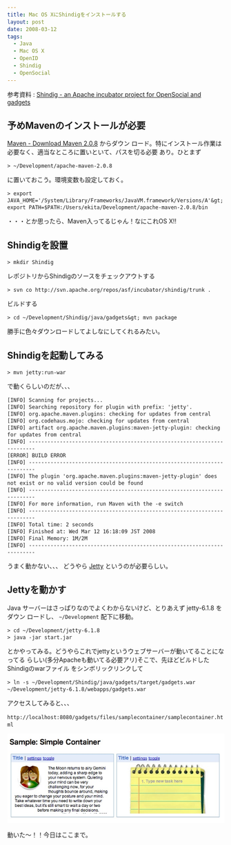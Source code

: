 ```yaml
---
title: Mac OS XにShindigをインストールする
layout: post
date: 2008-03-12
tags:
  - Java
  - Mac OS X
  - OpenID
  - Shindig
  - OpenSocial
---
```


参考資料 : [Shindig - an Apache incubator project for OpenSocial and
gadgets](http://incubator.apache.org/shindig/)

## 予めMavenのインストールが必要

[Maven - Download Maven 2.0.8](http://maven.apache.org/download.html) からダウン
ロード。特にインストール作業は必要なく、適当なところに置いといて、パスを切る必要
あり。ひとまず

```
> ~/Development/apache-maven-2.0.8
```

に置いておこう。環境変数も設定しておく。

```
> export JAVA_HOME='/System/Library/Frameworks/JavaVM.framework/Versions/A'&gt; export PATH=$PATH:/Users/ekita/Development/apache-maven-2.0.8/bin
```

・・・とか思ったら、Maven入ってるじゃん！なにこれOS X!!

## Shindigを設置

```
> mkdir Shindig
```

レポジトリからShindigのソースをチェックアウトする

```
> svn co http://svn.apache.org/repos/asf/incubator/shindig/trunk .
```

ビルドする

```
> cd ~/Development/Shindig/java/gadgets&gt; mvn package
```

勝手に色々ダウンロードしてよしなにしてくれるみたい。

## Shindigを起動してみる

```
> mvn jetty:run-war
```

で動くらしいのだが、、、

```
[INFO] Scanning for projects...
[INFO] Searching repository for plugin with prefix: 'jetty'.
[INFO] org.apache.maven.plugins: checking for updates from central
[INFO] org.codehaus.mojo: checking for updates from central
[INFO] artifact org.apache.maven.plugins:maven-jetty-plugin: checking for updates from central
[INFO] ------------------------------------------------------------------------
[ERROR] BUILD ERROR
[INFO] ------------------------------------------------------------------------
[INFO] The plugin 'org.apache.maven.plugins:maven-jetty-plugin' does not exist or no valid version could be found
[INFO] ------------------------------------------------------------------------
[INFO] For more information, run Maven with the -e switch
[INFO] ------------------------------------------------------------------------
[INFO] Total time: 2 seconds
[INFO] Finished at: Wed Mar 12 16:18:09 JST 2008
[INFO] Final Memory: 1M/2M
[INFO] ------------------------------------------------------------------------
```

うまく動かない、、、 どうやら
[Jetty](http://jetty.mortbay.org/maven-plugin/index.html) というのが必要らしい。

## Jettyを動かす

Java サーバーはさっぱりなのでよくわからないけど、とりあえず jetty-6.1.8 をダウン
ロードし、 `~/Development` 配下に移動。

```
> cd ~/Development/jetty-6.1.8
> java -jar start.jar
```

とかやってみる。どうやらこれでjettyというウェブサーバーが動いてることになってる
らしい(多分Apacheも動いてる必要アリ)そこで、先ほどビルドしたShindigのwarファイル
をシンボリックリンクして

```
> ln -s ~/Development/Shindig/java/gadgets/target/gadgets.war ~/Development/jetty-6.1.8/webapps/gadgets.war
```

アクセスしてみると、、、

`http://localhost:8080/gadgets/files/samplecontainer/samplecontainer.html`

[![Shindig](/images/2008/03/shindig.jpg)](/images/2008/03/shindig.jpg)

動いた〜！！今日はここまで。
